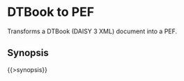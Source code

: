 <link rev="dp2:doc" href="../resources/xml/xproc/dtbook-to-pef.xpl"/>
<link rel="rdf:type" href="http://www.daisy.org/ns/pipeline/userdoc"/>
<meta property="dc:title" content="DTBook to PEF"/>

# DTBook to PEF

Transforms a DTBook (DAISY 3 XML) document into a PEF.

## Synopsis

{{>synopsis}}

